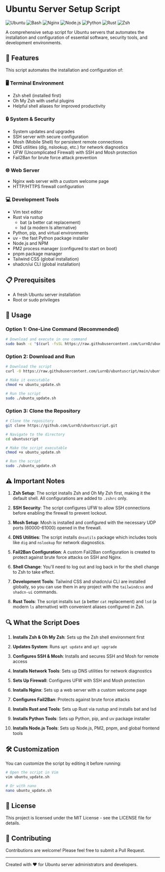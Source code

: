 # Ubuntu Server Setup Script

![Ubuntu](https://img.shields.io/badge/Ubuntu-E95420?style=for-the-badge&logo=ubuntu&logoColor=white)
![Bash](https://img.shields.io/badge/Bash-4EAA25?style=for-the-badge&logo=gnu-bash&logoColor=white)
![Nginx](https://img.shields.io/badge/Nginx-009639?style=for-the-badge&logo=nginx&logoColor=white)
![Node.js](https://img.shields.io/badge/Node.js-339933?style=for-the-badge&logo=nodedotjs&logoColor=white)
![Python](https://img.shields.io/badge/Python-3776AB?style=for-the-badge&logo=python&logoColor=white)
![Rust](https://img.shields.io/badge/Rust-000000?style=for-the-badge&logo=rust&logoColor=white)
![Zsh](https://img.shields.io/badge/Zsh-F15A24?style=for-the-badge&logo=gnu-bash&logoColor=white)

A comprehensive setup script for Ubuntu servers that automates the installation and configuration of essential software, security tools, and development environments.

## 🚀 Features

This script automates the installation and configuration of:

### 🖥️ Terminal Environment
- Zsh shell (installed first)
- Oh My Zsh with useful plugins
- Helpful shell aliases for improved productivity

### 🔒 System & Security
- System updates and upgrades
- SSH server with secure configuration
- Mosh (Mobile Shell) for persistent remote connections
- DNS utilities (dig, nslookup, etc.) for network diagnostics
- UFW (Uncomplicated Firewall) with SSH and Mosh protection
- Fail2Ban for brute force attack prevention

### 🌐 Web Server
- Nginx web server with a custom welcome page
- HTTP/HTTPS firewall configuration

### 💻 Development Tools
- Vim text editor
- Rust via rustup
  - bat (a better cat replacement)
  - lsd (a modern ls alternative)
- Python, pip, and virtual environments
- uv - the fast Python package installer
- Node.js and NPM
- PM2 process manager (configured to start on boot)
- pnpm package manager
- Tailwind CSS (global installation)
- shadcn/ui CLI (global installation)

## 📋 Prerequisites

- A fresh Ubuntu server installation
- Root or sudo privileges

## 🔧 Usage

### Option 1: One-Line Command (Recommended)

```bash
# Download and execute in one command
sudo bash -c "$(curl -fsSL https://raw.githubusercontent.com/LurnD/ubuntuscript/main/ubuntu_update.sh)"
```

### Option 2: Download and Run

```bash
# Download the script
curl -O https://raw.githubusercontent.com/LurnD/ubuntuscript/main/ubuntu_update.sh

# Make it executable
chmod +x ubuntu_update.sh

# Run the script
sudo ./ubuntu_update.sh
```

### Option 3: Clone the Repository

```bash
# Clone the repository
git clone https://github.com/LurnD/ubuntuscript.git

# Navigate to the directory
cd ubuntuscript

# Make the script executable
chmod +x ubuntu_update.sh

# Run the script
sudo ./ubuntu_update.sh
```

## ⚠️ Important Notes

1. **Zsh Setup**: The script installs Zsh and Oh My Zsh first, making it the default shell. All configurations are added to `.zshrc` only.

2. **SSH Security**: The script configures UFW to allow SSH connections before enabling the firewall to prevent lockout.

3. **Mosh Setup**: Mosh is installed and configured with the necessary UDP ports (60000-61000) opened in the firewall.

4. **DNS Utilities**: The script installs `dnsutils` package which includes tools like `dig` and `nslookup` for network diagnostics.

5. **Fail2Ban Configuration**: A custom Fail2Ban configuration is created to protect against brute force attacks on SSH and Nginx.

6. **Shell Change**: You'll need to log out and log back in for the shell change to Zsh to take effect.

7. **Development Tools**: Tailwind CSS and shadcn/ui CLI are installed globally, so you can use them in any project with the `tailwindcss` and `shadcn-ui` commands.

8. **Rust Tools**: The script installs `bat` (a better `cat` replacement) and `lsd` (a modern `ls` alternative) with convenient aliases configured in Zsh.

## 🔍 What the Script Does

1. **Installs Zsh & Oh My Zsh**: Sets up the Zsh shell environment first

2. **Updates System**: Runs `apt update` and `apt upgrade`

3. **Configures SSH & Mosh**: Installs and secures SSH and Mosh for remote access

4. **Installs Network Tools**: Sets up DNS utilities for network diagnostics

5. **Sets Up Firewall**: Configures UFW with SSH and Mosh protection

6. **Installs Nginx**: Sets up a web server with a custom welcome page

7. **Configures Fail2Ban**: Protects against brute force attacks

8. **Installs Rust and Tools**: Sets up Rust via rustup and installs bat and lsd

9. **Installs Python Tools**: Sets up Python, pip, and uv package installer

10. **Installs Node.js Tools**: Sets up Node.js, PM2, pnpm, and global frontend tools

## 🛠️ Customization

You can customize the script by editing it before running:

```bash
# Open the script in Vim
vim ubuntu_update.sh

# Or with nano
nano ubuntu_update.sh
```

## 📜 License

This project is licensed under the MIT License - see the LICENSE file for details.

## 🤝 Contributing

Contributions are welcome! Please feel free to submit a Pull Request.

---

Created with ❤️ for Ubuntu server administrators and developers.
